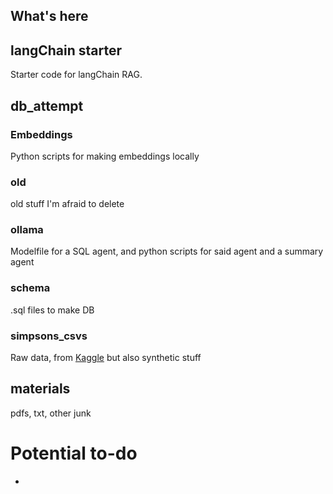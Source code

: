 ## What's here

## langChain starter
Starter code for langChain RAG.

## db_attempt
### Embeddings
Python scripts for making embeddings locally
### old
old stuff I'm afraid to delete
### ollama
Modelfile for a SQL agent, and python scripts for said agent and a summary agent
### schema
.sql files to make DB
### simpsons_csvs
Raw data, from [Kaggle](https://www.kaggle.com/wcukierski/the-simpsons-by-the-data) but also synthetic stuff
## materials
pdfs, txt, other junk


# Potential to-do
-
